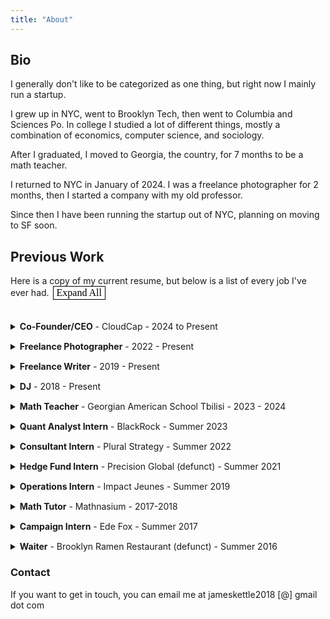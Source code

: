 ```yaml
---
title: "About"
---
```

## Bio 
I generally don't like to be categorized as one thing, but right now I mainly run a startup.

I grew up in NYC, went to Brooklyn Tech, then went to Columbia and Sciences Po. In college I studied a lot of different things, mostly a combination of economics, computer science, and sociology.  

After I graduated, I moved to Georgia, the country, for 7 months to be a math teacher. 

I returned to NYC in January of 2024. I was a freelance photographer for 2 months, then I started a company with my old professor. 

Since then I have been running the startup out of NYC, planning on moving to SF soon. 

## Previous Work 

Here is a copy of my current resume, but below is a list of every job I've ever had. <button id="toggleAll">Expand All</button>
<script>
    document.addEventListener('DOMContentLoaded', function() {
        const toggleAllButton = document.getElementById('toggleAll');
        if (toggleAllButton) {
            toggleAllButton.addEventListener('click', toggleAll);
        }
    });

    function toggleAll() {
        const details = document.querySelectorAll('details');
        const button = document.getElementById('toggleAll');
        const isExpanded = button.textContent === 'Collapse All';
        
        details.forEach(detail => detail.open = !isExpanded);
        button.textContent = isExpanded ? 'Expand All' : 'Collapse All';
    }
    </script>
<style>
    button {
        background-color: white;
        color: black;
        border: 1px solid black;
        padding: 1px 5px;
        font-family: Garamond, serif;
        font-size: 16px;
        transition: background-color 0.3s ease, color 0.3s ease;
        cursor: pointer;
        margin: 0 2px 5px 2px;
    }

    button:hover {
        background-color: black;
        color: white;
    }

    .button-group {
        display: flex;
        justify-content: center;
        margin-top: 15px;
        margin-bottom: 15px;
    }

#toggleAll {
    margin-bottom: 20px;
}

details {
    margin-bottom: 15px;
}

summary {
    cursor: pointer;
}

summary h4 {
    display: inline;
    font-weight: normal;
}

summary strong {
    font-weight: bold;
}
</style>

<details>
<summary><h4><strong>Co-Founder/CEO</strong> - CloudCap - 2024 to Present</h4></summary>
In March of 2024, I had a chance encounter with my old computer science professor and we started a company. I'm in charge of sales, fundraising, product development. Running a company is hard, but also mentally rewarding. I think people should start companies or join early stage companies when they're young, it's a lot more fun than bigger shops.
</details>

<details>
<summary><h4><strong>Freelance Photographer</strong> - 2022 - Present</h4></summary>
I really like taking photos, mostly of people and mostly at night. Sometimes people pay me. I work exclusively in Black and White, don't do birthdays, and prefer some creative freedom when doing portraits. If you want to book me for a portrait session it's $300 for 2 hours, not including studio, and if you want me to work your party it's $400 for the night. Friend prices are lower, generally free. It's just for fun. 
</details>

<details>
<summary><h4><strong>Freelance Writer</strong> - 2019 - Present</h4></summary>
I consider myself mainly a writer, I've been writing, mostly for myself, since I was 13. I write poetry, fiction, and non-fiction. Sometimes I write for publications. If you want me to write for you it's $100 per article. 
</details>

<details>
<summary><h4><strong>DJ</strong> - 2018 - Present</h4></summary>
I like music and throwing parties. I've been throwing parties for a long time and at some point wanted to do it full time. I realized it's not for me, but still DJ from time to time. I do it for fun now because I like collecting records. If you want to book me for your party, I charge $200 a night. 
<ol>
    <li>Favorite BPM - 133.33 </li>
    <li>Favorite Club - Tie between Berghain & Bassiani. 
    <li>Favorite Record - Strings of Life by Derrick May
    <li>Favorite DJ - Can't pick,  a few: NDRX, NEWA, Kancheli, Luigi de Venere, KR!Z, Luke Slater, Buttechno 
    <li>Favorite Party - Bassiani Season closing 2023
</ol> 
</details>

<details>
<summary><h4><strong>Math Teacher</strong> - Georgian American School Tbilisi - 2023 - 2024</h4></summary>
When I graduated college in 2023, I really wanted to move to Georgia. Combination of the club scene, food, and personal connection. I found a job at the Georgian American School via a family friend. I taught 4th through 12th grade. It was kinda chaotic, but probably the best 7 months of my life. I taught Math and Computer Science. 
</details>

<details>
<summary><h4><strong>Quant Analyst Intern</strong> - BlackRock - Summer 2023</h4></summary>
In my junior year I was an intern at BlackRock. I was in the Risk Management division doing Model Risk. Did a lot of NLP work other math related to finance. BlackRock is actually a great place to work. My colleagues were really hard working, intelligent, and nice. Didn't accept the offer because I wanted to live abroad.
</details>

<details>
<summary><h4><strong>Consultant Intern</strong> - Plural Strategy - Summer 2022</h4></summary>
In my sophomore summer I worked for Plural Strategy. I did a lot of PowerPoint and Excel. I was in the NYC office. It wasn't for me, but my colleagues and boss (Matt) were very nice. 
</details>

<details>
<summary><h4><strong>Hedge Fund Intern</strong> - Precision Global (defunct) - Summer 2021</h4></summary>
During the Summer of Covid I worked for a small hedge fund, I did research and generally internship tasks like making the website and listening on company calls. It was exciting and fun. The trades were mostly based in Asia so my hours were a bit crazy. 
</details>

<details>
<summary><h4><strong>Operations Intern</strong> - Impact Jeunes - Summer 2019</h4></summary>
In my freshman year summer, I lived in Marseille and worked for an NGO. I was in a pretty rough part of town, Felix Pyat, and taught math/English to immigrants. I also helped with operations within the organization. No one in Marseille speaks English, so I learned almost all my French there.
</details>

<details>
<summary><h4><strong>Math Tutor</strong> - Mathnasium - 2017-2018</h4></summary>
In high school, I went to Mathnasium for tutoring and eventually became a tutor myself. I mostly taught younger kids. I had a great time. 
</details>

<details>
<summary><h4><strong>Campaign Intern</strong> - Ede Fox - Summer 2017</h4></summary>
Junior year in High school I canvassed for a city council race. I walked a lot and talked to a lot of people. We lost the election. Good experience though, I was really tan by the end of it. 
</details>

<details>
<summary><h4><strong>Waiter</strong> - Brooklyn Ramen Restaurant (defunct) - Summer 2016</h4></summary>
When I was 16, I wanted more money to buy books, so I worked as a waiter for 2 weeks. I was a really bad waiter and was fired. 
</details>

### Contact 
If you want to get in touch, you can email me at jameskettle2018 [@] gmail dot com